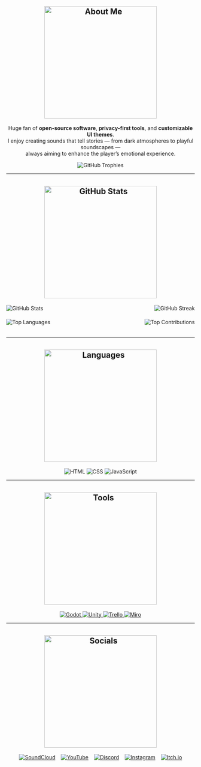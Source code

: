 <h2 align="center" style="margin-top: 2rem;">
  <img
    src="https://img.shields.io/badge/💫-About%20Swiji-141321?style=for-the-badge&logo=information&logoColor=692448&labelColor=141321"
    alt="About Me"
    style="width: 300px; height: auto;"
  />
</h2>

<p align="center">
  Huge fan of <strong>open-source software</strong>, <strong>privacy-first tools</strong>, and <strong>customizable UI themes</strong>.<br>
  I enjoy creating sounds that tell stories — from dark atmospheres to playful soundscapes —<br>
  always aiming to enhance the player’s emotional experience.
</p>

<!-- Trophies -->
<div align="center">
  <img src="https://github-profile-trophy.vercel.app/?username=Swijii&theme=radical&no-frame=true&no-bg=true&margin-w=4" alt="GitHub Trophies" />
</div>


---

<h2 align="center" style="margin-top: 2rem;">
  <img
    src="https://img.shields.io/badge/📊-GitHub%20Stats-141321?style=for-the-badge&logo=information&logoColor=692448&labelColor=141321"
    alt="GitHub Stats"
    style="width: 300px; height: auto;"
  />
</h2>

<!-- GitHub Widgets Row -->
<div style="display: grid; grid-template-columns: 1fr 1fr; gap: 20px; margin-bottom: 2rem;">

  <!-- GitHub Stats (Left) -->
  <div style="text-align: left;">
    <img src="https://github-readme-stats.vercel.app/api?username=Swijii&theme=radical&hide_border=false&include_all_commits=false&count_private=false" alt="GitHub Stats" />
  </div>

  <!-- Streak Stats (Right) -->
  <div style="text-align: right;">
    <img src="https://nirzak-streak-stats.vercel.app/?user=Swijii&theme=radical&hide_border=false" alt="GitHub Streak" />
  </div>

  <!-- Top Languages (Left) -->
  <div style="text-align: left;">
    <img src="https://github-readme-stats.vercel.app/api/top-langs/?username=Swijii&theme=radical&hide_border=false&include_all_commits=false&count_private=false&layout=compact" alt="Top Languages" />
  </div>

  <!-- Contributions Stats (Right) -->
  <div style="text-align: right;">
    <img src="https://github-contributor-stats.vercel.app/api?username=Swijii&limit=5&theme=radical&combine_all_yearly_contributions=true" alt="Top Contributions" />
  </div>

</div>

---
<h2 align="center" style="margin-top: 2rem;">
  <img
    src="https://img.shields.io/badge/🧠-Languages%20I%20Use-141321?style=for-the-badge&logo=information&logoColor=692448&labelColor=141321"
    alt="Languages"
    style="width: 300px; height: auto;"
  />
</h2>

<p align="center">
  <img src="https://img.shields.io/badge/HTML-%230a0e12?style=for-the-badge&logo=html5&logoColor=%23692448&labelColor=0a0e12" alt="HTML" />
  <img src="https://img.shields.io/badge/CSS-%230a0e12?style=for-the-badge&logo=css3&logoColor=%23692448&labelColor=0a0e12" alt="CSS" />
  <img src="https://img.shields.io/badge/JavaScript-%230a0e12?style=for-the-badge&logo=javascript&logoColor=%23692448&labelColor=0a0e12" alt="JavaScript" />
</p>

---

<h2 align="center" style="margin-top: 2rem;">
  <img
    src="https://img.shields.io/badge/🖥️-Tools%20I%20Use-141321?style=for-the-badge&logo=information&logoColor=692448&labelColor=141321"
    alt="Tools"
    style="width: 300px; height: auto;"
  />
</h2>

<p align="center">
  <a href="https://godotengine.org/" target="_blank">
    <img src="https://img.shields.io/badge/Godot-%230a0e12?style=for-the-badge&logo=godot-engine&logoColor=%23692448&labelColor=0a0e12" alt="Godot" />
  </a>
  <a href="https://unity.com/" target="_blank">
    <img src="https://img.shields.io/badge/Unity-%230a0e12?style=for-the-badge&logo=unity&logoColor=%23692448&labelColor=0a0e12" alt="Unity" />
  </a>
  <a href="https://trello.com/" target="_blank">
    <img src="https://img.shields.io/badge/Trello-%230a0e12?style=for-the-badge&logo=trello&logoColor=%23692448&labelColor=0a0e12" alt="Trello" />
  </a>
  <a href="https://miro.com/" target="_blank">
    <img src="https://img.shields.io/badge/Miro-%230a0e12?style=for-the-badge&logo=miro&logoColor=%23692448&labelColor=0a0e12" alt="Miro" />
  </a>
</p>

---

<h2 align="center" style="margin-top: 2rem;">
  <img
    src="https://img.shields.io/badge/🌐-Socials%20Links-141321?style=for-the-badge&logo=information&logoColor=692448&labelColor=141321"
    alt="Socials"
    style="width: 300px; height: auto;"
  />
</h2>

<p align="center" style="display: flex; justify-content: center; gap: 15px; flex-wrap: wrap;">
  <a href="https://soundcloud.com/swiji" target="_blank">
    <img src="https://img.shields.io/badge/SoundCloud-%230a0e12?style=for-the-badge&logo=soundcloud&logoColor=%23692448&labelColor=0a0e12" alt="SoundCloud" />
  </a>
  <a href="https://www.youtube.com/channel/UCDOSq5gs5fI-pNK2-dBVMXQ" target="_blank">
    <img src="https://img.shields.io/badge/YouTube-%230a0e12?style=for-the-badge&logo=youtube&logoColor=%23692448&labelColor=0a0e12" alt="YouTube" />
  </a>
  <a href="https://discord.com/users/swijii" target="_blank">
    <img src="https://img.shields.io/badge/Discord-%230a0e12?style=for-the-badge&logo=discord&logoColor=%23692448&labelColor=0a0e12" alt="Discord" />
  </a>
  <a href="https://instagram.com/swiji.music" target="_blank">
    <img src="https://img.shields.io/badge/Instagram-%230a0e12?style=for-the-badge&logo=instagram&logoColor=%23692448&labelColor=0a0e12" alt="Instagram" />
  </a>
  <a href="https://p1games.itch.io/bear-with-us" target="_blank">
    <img src="https://img.shields.io/badge/Itch.io-%230a0e12?style=for-the-badge&logo=itchdotio&logoColor=%23692448&labelColor=0a0e12" alt="Itch.io" />
  </a>
</p>
